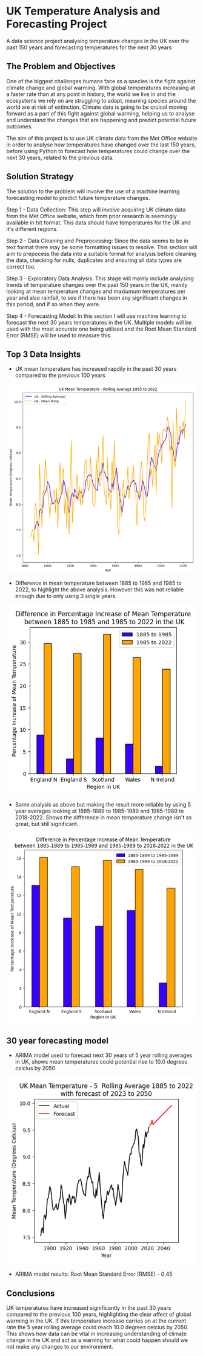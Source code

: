 # UK Temperature Analysis and Forecasting Project

A data science project analysing temperature changes in the UK over the past 150 years and forecasting temperatures for the next 30 years
## The Problem and Objectives

One of the biggest challenges humans face as a species is the fight against climate change and global warming. With global temperatures increasing at a faster rate than at any point in history, the world we live in and the ecosystems we rely on are struggling to adapt, meaning species around the world are at risk of extinction. Climate data is going to be cruical moving forward as a part of this fight against global warming, helping us to analyse and understand the changes that are happening and predict potential future outcomes. 

The aim of this project is to use UK climate data from the Met Office website in order to analyse how temperatures have changed over the last 150 years, before using Python to forecast how temperatures could change over the next 30 years, related to the previous data.
## Solution Strategy

The solution to the problem will involve the use of a machine learning forecasting model to predict future temperature changes.

Step 1 - Data Collection: This step will involve acquiring UK climate data from the Met Office website, which from prior research is seemingly available in txt format. This data should have temperatures for the UK and it's different regions.

Step 2 - Data Cleaning and Preprocessing: Since the data seems to be in text format there may be some formatting issues to resolve. This section will aim to prepocess the data into a suitable format for analysis before cleaning the data, checking for nulls, duplicates and ensuring all data types are correct too. 

Step 3 - Exploratory Data Analysis: This stage will mainly include analysing trends of temperature changes over the past 150 years in the UK, mainly looking at mean temperature changes and maxiumum temperatures per year and also rainfall, to see if there has been any significant changes in this period, and if so when they were.

Step 4 - Forecasting Model: In this section I will use machine learning to forecast the next 30 years temperatures in the UK. Multiple models will be used with the most accurate one being utilised and the Root Mean Standard Error (RMSE) will be used to measure this.
## Top 3 Data Insights

- UK mean temperature has increased rapdily in the past 30 years compared to the previous 100 years

![Alt text](https://github.com/mattyh1010/UK-Temperature-Analysis-and-Forecasting-Project/blob/main/UK%20mean%20temp%20Moving%20Average.png)

- Difference in mean temperature between 1885 to 1985 and 1985 to 2022, to highlight the above analysis. However this was not reliable enough due to only using 3 single years.

![Alt text](https://github.com/mattyh1010/UK-Temperature-Analysis-and-Forecasting-Project/blob/main/UK%20Regions%20mean%20temp%20change.png)

- Same analysis as above but making the result more reliable by using 5 year averages looking at 1885-1889 to 1985-1989 and 1985-1989 to 2018-2022. Shows the difference in mean temperature change isn't as great, but still significant.

![Alt text](https://github.com/mattyh1010/UK-Temperature-Analysis-and-Forecasting-Project/blob/main/UK%20Regions%20mean%20temp%20chang%205%20years.png)
## 30 year forecasting model

- ARIMA model used to forecast next 30 years of 5 year rolling averages in UK, shows mean temperatures could potential rise to 10.0 degrees celcius by 2050

![Alt text](https://github.com/mattyh1010/UK-Temperature-Analysis-and-Forecasting-Project/blob/main/UK%20mean%20temp%2050%20year%20forecast.png)

- ARIMA model results: Root Mean Standard Error (RMSE) - 0.45
## Conclusions

UK temperatures have increased significantly in the past 30 years compared to the previous 100 years, highlighting the clear affect of global warming in the UK. If this temperature increase carries on at the current rate the 5 year rolling average could reach 10.0 degrees celcius by 2050. This shows how data can be vital in increasing understanding of climate change in the UK and act as a warning for what could happen should we not make any changes to our environment.
